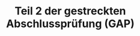 ---
title: Teil 2 der gestreckten Abschlussprüfung (GAP)
description: Eine Übersicht über den zeiten Teil der gestreckten Abschlussprüfung (GAP) in der Ausbildung zum Fachinformatiker für Anwendungsentwicklung.
---